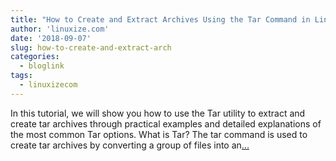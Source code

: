 ```yaml
---
title: "How to Create and Extract Archives Using the Tar Command in Linux"
author: 'linuxize.com'
date: '2018-09-07'
slug: how-to-create-and-extract-arch
categories:
  - bloglink
tags:
  - linuxizecom
---
```


In this tutorial, we will show you how to use the Tar utility to extract and create tar archives through practical examples and detailed explanations of the most common Tar options. What is Tar? The tar command is used to create tar archives by converting a group of files into an[... <i class="fas fa-external-link-alt"></i>](https://linuxize.com/post/how-to-create-and-extract-archives-using-the-tar-command-in-linux/)


